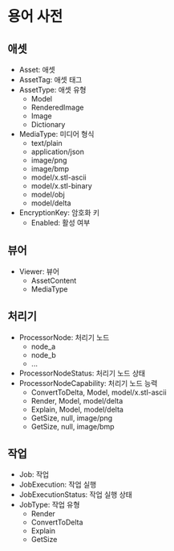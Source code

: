 # 용어 사전

## 애셋

- Asset: 애셋
- AssetTag: 애셋 태그
- AssetType: 애셋 유형
  - Model
  - RenderedImage
  - Image
  - Dictionary
- MediaType: 미디어 형식
  - text/plain
  - application/json
  - image/png
  - image/bmp
  - model/x.stl-ascii
  - model/x.stl-binary
  - model/obj
  - model/delta
- EncryptionKey: 암호화 키
  - Enabled: 활성 여부

## 뷰어

- Viewer: 뷰어
  - AssetContent
  - MediaType

## 처리기

- ProcessorNode: 처리기 노드
  - node_a
  - node_b
  - ...
- ProcessorNodeStatus: 처리기 노드 상태
- ProcessorNodeCapability: 처리기 노드 능력
  - ConvertToDelta, Model, model/x.stl-ascii
  - Render, Model, model/delta
  - Explain, Model, model/delta
  - GetSize, null, image/png
  - GetSize, null, image/bmp

## 작업

- Job: 작업
- JobExecution: 작업 실행
- JobExecutionStatus: 작업 실행 상태
- JobType: 작업 유형
  - Render
  - ConvertToDelta
  - Explain
  - GetSize
